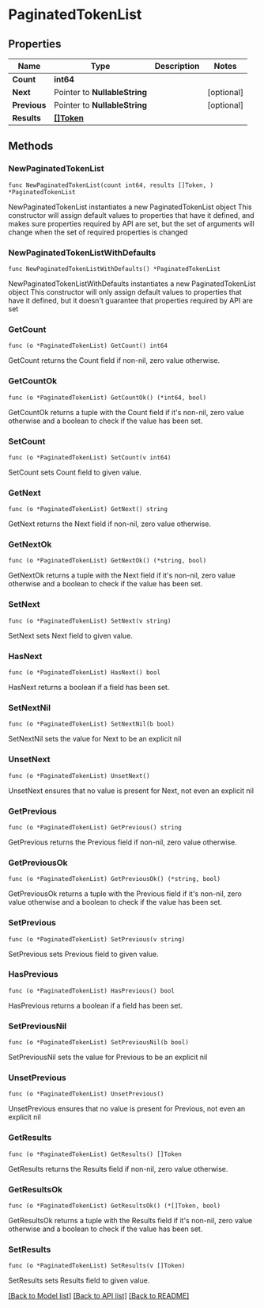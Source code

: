 # PaginatedTokenList

## Properties

Name | Type | Description | Notes
------------ | ------------- | ------------- | -------------
**Count** | **int64** |  | 
**Next** | Pointer to **NullableString** |  | [optional] 
**Previous** | Pointer to **NullableString** |  | [optional] 
**Results** | [**[]Token**](Token.md) |  | 

## Methods

### NewPaginatedTokenList

`func NewPaginatedTokenList(count int64, results []Token, ) *PaginatedTokenList`

NewPaginatedTokenList instantiates a new PaginatedTokenList object
This constructor will assign default values to properties that have it defined,
and makes sure properties required by API are set, but the set of arguments
will change when the set of required properties is changed

### NewPaginatedTokenListWithDefaults

`func NewPaginatedTokenListWithDefaults() *PaginatedTokenList`

NewPaginatedTokenListWithDefaults instantiates a new PaginatedTokenList object
This constructor will only assign default values to properties that have it defined,
but it doesn't guarantee that properties required by API are set

### GetCount

`func (o *PaginatedTokenList) GetCount() int64`

GetCount returns the Count field if non-nil, zero value otherwise.

### GetCountOk

`func (o *PaginatedTokenList) GetCountOk() (*int64, bool)`

GetCountOk returns a tuple with the Count field if it's non-nil, zero value otherwise
and a boolean to check if the value has been set.

### SetCount

`func (o *PaginatedTokenList) SetCount(v int64)`

SetCount sets Count field to given value.


### GetNext

`func (o *PaginatedTokenList) GetNext() string`

GetNext returns the Next field if non-nil, zero value otherwise.

### GetNextOk

`func (o *PaginatedTokenList) GetNextOk() (*string, bool)`

GetNextOk returns a tuple with the Next field if it's non-nil, zero value otherwise
and a boolean to check if the value has been set.

### SetNext

`func (o *PaginatedTokenList) SetNext(v string)`

SetNext sets Next field to given value.

### HasNext

`func (o *PaginatedTokenList) HasNext() bool`

HasNext returns a boolean if a field has been set.

### SetNextNil

`func (o *PaginatedTokenList) SetNextNil(b bool)`

 SetNextNil sets the value for Next to be an explicit nil

### UnsetNext
`func (o *PaginatedTokenList) UnsetNext()`

UnsetNext ensures that no value is present for Next, not even an explicit nil
### GetPrevious

`func (o *PaginatedTokenList) GetPrevious() string`

GetPrevious returns the Previous field if non-nil, zero value otherwise.

### GetPreviousOk

`func (o *PaginatedTokenList) GetPreviousOk() (*string, bool)`

GetPreviousOk returns a tuple with the Previous field if it's non-nil, zero value otherwise
and a boolean to check if the value has been set.

### SetPrevious

`func (o *PaginatedTokenList) SetPrevious(v string)`

SetPrevious sets Previous field to given value.

### HasPrevious

`func (o *PaginatedTokenList) HasPrevious() bool`

HasPrevious returns a boolean if a field has been set.

### SetPreviousNil

`func (o *PaginatedTokenList) SetPreviousNil(b bool)`

 SetPreviousNil sets the value for Previous to be an explicit nil

### UnsetPrevious
`func (o *PaginatedTokenList) UnsetPrevious()`

UnsetPrevious ensures that no value is present for Previous, not even an explicit nil
### GetResults

`func (o *PaginatedTokenList) GetResults() []Token`

GetResults returns the Results field if non-nil, zero value otherwise.

### GetResultsOk

`func (o *PaginatedTokenList) GetResultsOk() (*[]Token, bool)`

GetResultsOk returns a tuple with the Results field if it's non-nil, zero value otherwise
and a boolean to check if the value has been set.

### SetResults

`func (o *PaginatedTokenList) SetResults(v []Token)`

SetResults sets Results field to given value.



[[Back to Model list]](../README.md#documentation-for-models) [[Back to API list]](../README.md#documentation-for-api-endpoints) [[Back to README]](../README.md)


